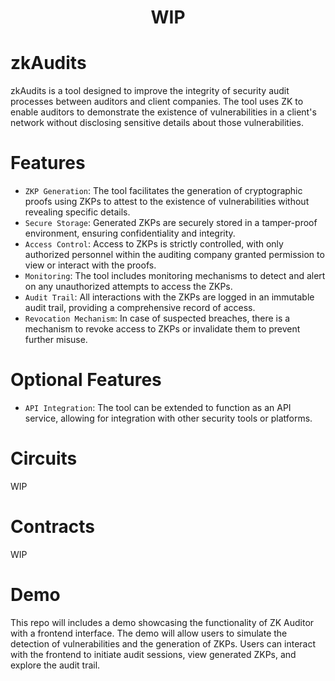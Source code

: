 <h1 align="center"> WIP </h1>

# zkAudits
zkAudits is a tool designed to improve the integrity of security audit processes between auditors and client companies. The tool uses ZK to enable auditors to demonstrate the existence of vulnerabilities in a client's network without disclosing sensitive details about those vulnerabilities.
# Features
- `ZKP Generation`: The tool facilitates the generation of cryptographic proofs using ZKPs to attest to the existence of vulnerabilities without revealing specific details.
- `Secure Storage`: Generated ZKPs are securely stored in a tamper-proof environment, ensuring confidentiality and integrity.
- `Access Control`: Access to ZKPs is strictly controlled, with only authorized personnel within the auditing company granted permission to view or interact with the proofs.
- `Monitoring`: The tool includes monitoring mechanisms to detect and alert on any unauthorized attempts to access the ZKPs.
- `Audit Trail`: All interactions with the ZKPs are logged in an immutable audit trail, providing a comprehensive record of access.
- `Revocation Mechanism`: In case of suspected breaches, there is a mechanism to revoke access to ZKPs or invalidate them to prevent further misuse.
# Optional Features
- `API Integration`: The tool can be extended to function as an API service, allowing for integration with other security tools or platforms.
# Circuits
WIP
# Contracts
WIP
# Demo
This repo will includes a demo showcasing the functionality of ZK Auditor with a frontend interface. The demo will allow users to simulate the detection of vulnerabilities and the generation of ZKPs. Users can interact with the frontend to initiate audit sessions, view generated ZKPs, and explore the audit trail.




